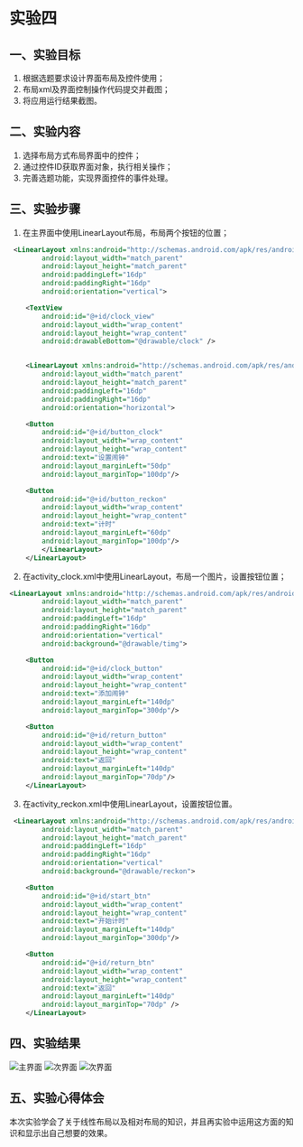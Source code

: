 # 实验四
## 一、实验目标

1. 根据选题要求设计界面布局及控件使用；
2. 布局xml及界面控制操作代码提交并截图；
3. 将应用运行结果截图。

## 二、实验内容

1. 选择布局方式布局界面中的控件；
2. 通过控件ID获取界面对象，执行相关操作；
3. 完善选题功能，实现界面控件的事件处理。

## 三、实验步骤

1. 在主界面中使用LinearLayout布局，布局两个按钮的位置；
```xml
 <LinearLayout xmlns:android="http://schemas.android.com/apk/res/android"
        android:layout_width="match_parent"
        android:layout_height="match_parent"
        android:paddingLeft="16dp"
        android:paddingRight="16dp"
        android:orientation="vertical">

    <TextView
        android:id="@+id/clock_view"
        android:layout_width="wrap_content"
        android:layout_height="wrap_content"
        android:drawableBottom="@drawable/clock" />


    <LinearLayout xmlns:android="http://schemas.android.com/apk/res/android"
        android:layout_width="match_parent"
        android:layout_height="match_parent"
        android:paddingLeft="16dp"
        android:paddingRight="16dp"
        android:orientation="horizontal">

    <Button
        android:id="@+id/button_clock"
        android:layout_width="wrap_content"
        android:layout_height="wrap_content"
        android:text="设置闹钟"
        android:layout_marginLeft="50dp"
        android:layout_marginTop="100dp"/>

    <Button
        android:id="@+id/button_reckon"
        android:layout_width="wrap_content"
        android:layout_height="wrap_content"
        android:text="计时"
        android:layout_marginLeft="60dp"
        android:layout_marginTop="100dp"/>
        </LinearLayout>
    </LinearLayout>
```
2. 在activity_clock.xml中使用LinearLayout，布局一个图片，设置按钮位置；
```xml
<LinearLayout xmlns:android="http://schemas.android.com/apk/res/android"
        android:layout_width="match_parent"
        android:layout_height="match_parent"
        android:paddingLeft="16dp"
        android:paddingRight="16dp"
        android:orientation="vertical"
        android:background="@drawable/timg">

    <Button
        android:id="@+id/clock_button"
        android:layout_width="wrap_content"
        android:layout_height="wrap_content"
        android:text="添加闹钟"
        android:layout_marginLeft="140dp"
        android:layout_marginTop="300dp"/>

    <Button
        android:id="@+id/return_button"
        android:layout_width="wrap_content"
        android:layout_height="wrap_content"
        android:text="返回"
        android:layout_marginLeft="140dp"
        android:layout_marginTop="70dp"/>
    </LinearLayout>
```
3. 在activity_reckon.xml中使用LinearLayout，设置按钮位置。
```xml
 <LinearLayout xmlns:android="http://schemas.android.com/apk/res/android"
        android:layout_width="match_parent"
        android:layout_height="match_parent"
        android:paddingLeft="16dp"
        android:paddingRight="16dp"
        android:orientation="vertical"
        android:background="@drawable/reckon">

    <Button
        android:id="@+id/start_btn"
        android:layout_width="wrap_content"
        android:layout_height="wrap_content"
        android:text="开始计时"
        android:layout_marginLeft="140dp"
        android:layout_marginTop="300dp"/>

    <Button
        android:id="@+id/return_btn"
        android:layout_width="wrap_content"
        android:layout_height="wrap_content"
        android:text="返回"
        android:layout_marginLeft="140dp"
        android:layout_marginTop="70dp" />
    </LinearLayout>
```
## 四、实验结果

![主界面](https://github.com/1814080903103/android-labs-2020/blob/master/students/net1814080903103/lab2.png)
![次界面](https://github.com/1814080903103/android-labs-2020/blob/master/students/net1814080903103/lab3.png)
![次界面](https://github.com/1814080903103/android-labs-2020/blob/master/students/net1814080903103/lab4.png)

## 五、实验心得体会
本次实验学会了关于线性布局以及相对布局的知识，并且再实验中运用这方面的知识和显示出自己想要的效果。
